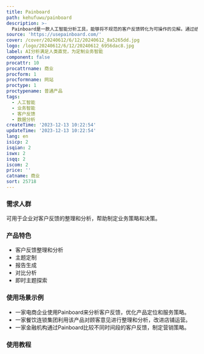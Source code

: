 ```yaml
---
title: Painboard
path: kehufuwu/painboard
description: >-
  Painboard是一款人工智能分析工具，能够将不规范的客户反馈转化为可操作的见解。通过结合人工智能分析和人类直觉，帮助您理清客户反馈，为业务决策提供有力支持。该产品提供多项功能，包括主题定制、报告生成、对比分析、即时主题探索等。定价灵活，定位于商业智能领域。
source: 'https://usepainboard.com/'
cover: /cover/20240612/6/12/20240612_8a5265dd.jpg
logo: /logo/20240612/6/12/20240612_6956dac8.jpg
label: AI分析满足人类直觉，为定制业务智能
component: false
procattr: 10
procattrname: 商业
procform: 1
procformname: 网站
proctype: 1
proctypename: 普通产品
tags:
  - 人工智能
  - 业务智能
  - 客户反馈
  - 数据分析
createTime: '2023-12-13 10:22:54'
updateTime: '2023-12-13 10:22:54'
lang: en
isicp: 2
isqian: 2
iswx: 2
isqq: 2
iscom: 2
price: ''
catname: 商业
sort: 25718
---
```




### 需求人群
可用于企业对客户反馈的整理和分析，帮助制定业务策略和决策。

### 产品特色
- 客户反馈整理和分析
- 主题定制
- 报告生成
- 对比分析
- 即时主题探索

### 使用场景示例
- 一家电商企业使用Painboard来分析客户反馈，优化产品定位和服务策略。
- 一家餐饮连锁集团利用该产品对顾客意见进行整理和分析，改进店铺运营。
- 一家金融机构通过Painboard比较不同时间段的客户反馈，制定营销策略。

### 使用教程


  
